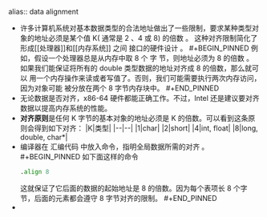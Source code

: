 alias:: data alignment

- 许多计算机系统对基本数据类型的合法地址做出了一些限制，要求某种类型对象的地址必须是某个值 K( 通常是 2 、4 或 8) 的倍数 。 这种对齐限制简化了形成[[处理器]]和[[内存系统]]
  之间 接口的硬件设计 。
  #+BEGIN_PINNED
  例如，假设一个处理器总是从内存中取 8 个 字 节，则地址必须为 8
  的倍数 。 如果我们能保证将所有的 double 类型数据的地址对齐成 8 的倍数，那么就可以
  用一个内存操作来读或者写值了。否则，我们可能需要执行两次内存访问，因为对象可能
  被分放在两个 8 字节内存块中。
  #+END_PINNED
- 无论数据是否对齐，x86-64 硬件都能正确工作。不过，Intel 还是建议要对齐数据以提高内存系统的性能。
- **对齐原则**是任何 K 字节的基本对象的地址必须是 K 的倍数。可以看到这条原则会得到如下对齐：
  |K|类型|
  |--|--|
  |1|char|
  |2|short|
  |4|int, float|
  |8|long, double, char*|
- 编译器在 汇编代码 中放入命令，指明全局数据所需的对齐 。
  #+BEGIN_PINNED
  如下面这样的命令
  ``` asm
  .align 8
  ``` 
  这就保证了它后面的数据的起始地址是 8 的倍数。因为每个表项长 8 个字节，后面的元素都会遵守 8 字节对齐的限制。
  #+END_PINNED
-